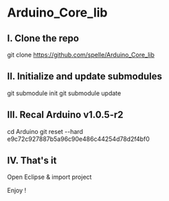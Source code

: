 Arduino_Core_lib
================

I. Clone the repo
-----------------
  git clone https://github.com/spelle/Arduino_Core_lib

II. Initialize and update submodules
-----------------
  git submodule init
  git submodule update

III. Recal Arduino v1.0.5-r2
-----------------
  cd Arduino
  git reset --hard e9c72c927887b5a96c90e486c44254d78d2f4bf0

IV. That's it
-----------------

Open Eclipse & import project

Enjoy !
